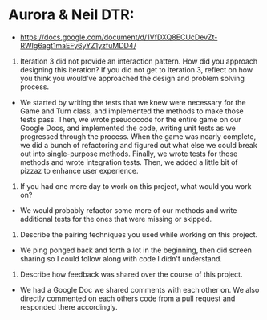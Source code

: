 # Aurora & Neil DTR: 
- https://docs.google.com/document/d/1VfDXQ8ECUcDevZt-RWIg6agt1maEFy6yYZ1yzfuMDD4/

1. Iteration 3 did not provide an interaction pattern. How did you approach designing this iteration? If you did not get to Iteration 3, reflect on how you think you would’ve approached the design and problem solving process.
- We started by writing the tests that we knew were necessary for the Game and Turn class, and implemented the methods to make those tests pass. Then, we wrote pseudocode for the entire game on our Google Docs, and implemented the code, writing unit tests as we progressed through the process. When the game was nearly complete, we did a bunch of refactoring and figured out what else we could break out into single-purpose methods. Finally, we wrote tests for those methods and wrote integration tests. Then, we added a little bit of pizzaz to enhance user experience.

1. If you had one more day to work on this project, what would you work on?
- We would probably refactor some more of our methods and write additional tests for the ones that were missing or skipped. 

1. Describe the pairing techniques you used while working on this project.
- We ping ponged back and forth a lot in the beginning, then did screen sharing so I could follow along with code I didn't understand.

1. Describe how feedback was shared over the course of this project.
- We had a Google Doc we shared comments with each other on. We also directly commented on each others code from a pull request and responded there accordingly. 
